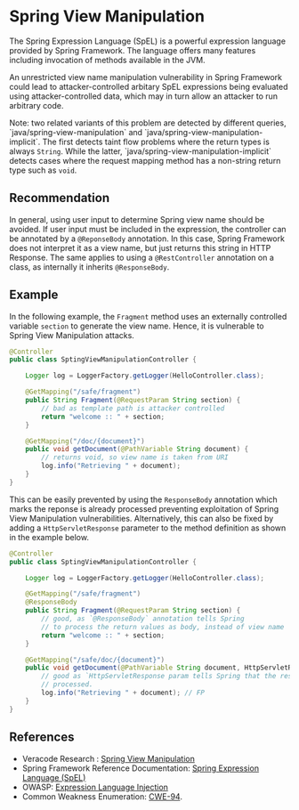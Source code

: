# Spring View Manipulation
The Spring Expression Language (SpEL) is a powerful expression language provided by Spring Framework. The language offers many features including invocation of methods available in the JVM.

An unrestricted view name manipulation vulnerability in Spring Framework could lead to attacker-controlled arbitary SpEL expressions being evaluated using attacker-controlled data, which may in turn allow an attacker to run arbitrary code.

Note: two related variants of this problem are detected by different queries, \`java/spring-view-manipulation\` and \`java/spring-view-manipulation-implicit\`. The first detects taint flow problems where the return types is always `String`. While the latter, \`java/spring-view-manipulation-implicit\` detects cases where the request mapping method has a non-string return type such as `void`.


## Recommendation
In general, using user input to determine Spring view name should be avoided. If user input must be included in the expression, the controller can be annotated by a `@ReponseBody` annotation. In this case, Spring Framework does not interpret it as a view name, but just returns this string in HTTP Response. The same applies to using a `@RestController` annotation on a class, as internally it inherits `@ResponseBody`.


## Example
In the following example, the `Fragment` method uses an externally controlled variable `section` to generate the view name. Hence, it is vulnerable to Spring View Manipulation attacks.


```java
@Controller
public class SptingViewManipulationController {

    Logger log = LoggerFactory.getLogger(HelloController.class);

    @GetMapping("/safe/fragment")
    public String Fragment(@RequestParam String section) {
        // bad as template path is attacker controlled
        return "welcome :: " + section;
    }

    @GetMapping("/doc/{document}")
    public void getDocument(@PathVariable String document) {
        // returns void, so view name is taken from URI
        log.info("Retrieving " + document);
    }
}

```
This can be easily prevented by using the `ResponseBody` annotation which marks the reponse is already processed preventing exploitation of Spring View Manipulation vulnerabilities. Alternatively, this can also be fixed by adding a `HttpServletResponse` parameter to the method definition as shown in the example below.


```java
@Controller
public class SptingViewManipulationController {

    Logger log = LoggerFactory.getLogger(HelloController.class);

    @GetMapping("/safe/fragment")
    @ResponseBody
    public String Fragment(@RequestParam String section) {
        // good, as `@ResponseBody` annotation tells Spring
        // to process the return values as body, instead of view name
        return "welcome :: " + section;
    }

    @GetMapping("/safe/doc/{document}")
    public void getDocument(@PathVariable String document, HttpServletResponse response) {
        // good as `HttpServletResponse param tells Spring that the response is already
        // processed.
        log.info("Retrieving " + document); // FP
    }
}

```

## References
* Veracode Research : [Spring View Manipulation ](https://github.com/veracode-research/spring-view-manipulation/)
* Spring Framework Reference Documentation: [Spring Expression Language (SpEL)](https://docs.spring.io/spring/docs/4.2.x/spring-framework-reference/html/expressions.html)
* OWASP: [Expression Language Injection](https://owasp.org/www-community/vulnerabilities/Expression_Language_Injection)
* Common Weakness Enumeration: [CWE-94](https://cwe.mitre.org/data/definitions/94.html).
